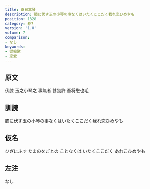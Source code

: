```yaml
---
title: 寄日本琴
description: 膝に伏す玉の小琴の事なくはいたくここだく我れ恋ひめやも
position: 1328
category: 巻7
version: '1.0'
volume: 7
comparison:
- なし
keywords:
- 譬喩歌
- 恋愛
---
```


## 原文

伏膝 玉之小琴之 事無者 甚幾許 吾将戀也毛

## 訓読

膝に伏す玉の小琴の事なくはいたくここだく我れ恋ひめやも

## 仮名

ひざにふす たまのをごとの ことなくは いたくここだく あれこひめやも

## 左注

なし
